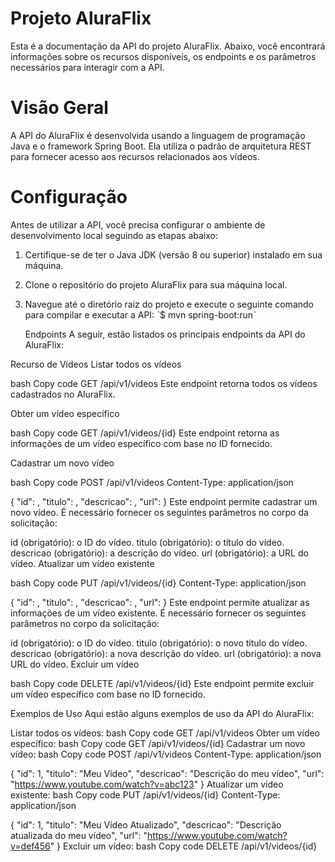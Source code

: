 # Projeto AluraFlix
Esta é a documentação da API do projeto AluraFlix. Abaixo, você encontrará informações sobre os recursos disponíveis, os endpoints e os parâmetros necessários para interagir com a API.

# Visão Geral
A API do AluraFlix é desenvolvida usando a linguagem de programação Java e o framework Spring Boot. Ela utiliza o padrão de arquitetura REST para fornecer acesso aos recursos relacionados aos vídeos.

# Configuração
Antes de utilizar a API, você precisa configurar o ambiente de desenvolvimento local seguindo as etapas abaixo:

1. Certifique-se de ter o Java JDK (versão 8 ou superior) instalado em sua máquina.
2. Clone o repositório do projeto AluraFlix para sua máquina local.
3. Navegue até o diretório raiz do projeto e execute o seguinte comando para compilar e executar a API:
   ˋ$ mvn spring-boot:runˋ

   Endpoints
A seguir, estão listados os principais endpoints da API do AluraFlix:

Recurso de Vídeos
Listar todos os vídeos

bash
Copy code
GET /api/v1/videos
Este endpoint retorna todos os vídeos cadastrados no AluraFlix.

Obter um vídeo específico

bash
Copy code
GET /api/v1/videos/{id}
Este endpoint retorna as informações de um vídeo específico com base no ID fornecido.

Cadastrar um novo vídeo

bash
Copy code
POST /api/v1/videos
Content-Type: application/json

{
  "id": <integer>,
  "titulo": <string>,
  "descricao": <string>,
  "url": <string>
}
Este endpoint permite cadastrar um novo vídeo. É necessário fornecer os seguintes parâmetros no corpo da solicitação:

id (obrigatório): o ID do vídeo.
titulo (obrigatório): o título do vídeo.
descricao (obrigatório): a descrição do vídeo.
url (obrigatório): a URL do vídeo.
Atualizar um vídeo existente

bash
Copy code
PUT /api/v1/videos/{id}
Content-Type: application/json

{
  "id": <integer>,
  "titulo": <string>,
  "descricao": <string>,
  "url": <string>
}
Este endpoint permite atualizar as informações de um vídeo existente. É necessário fornecer os seguintes parâmetros no corpo da solicitação:

id (obrigatório): o ID do vídeo.
titulo (obrigatório): o novo título do vídeo.
descricao (obrigatório): a nova descrição do vídeo.
url (obrigatório): a nova URL do vídeo.
Excluir um vídeo

bash
Copy code
DELETE /api/v1/videos/{id}
Este endpoint permite excluir um vídeo específico com base no ID fornecido.

Exemplos de Uso
Aqui estão alguns exemplos de uso da API do AluraFlix:

Listar todos os vídeos:
bash
Copy code
GET /api/v1/videos
Obter um vídeo específico:
bash
Copy code
GET /api/v1/videos/{id}
Cadastrar um novo vídeo:
bash
Copy code
POST /api/v1/videos
Content-Type: application/json

{
  "id": 1,
  "titulo": "Meu Vídeo",
  "descricao": "Descrição do meu vídeo",
  "url": "https://www.youtube.com/watch?v=abc123"
}
Atualizar um vídeo existente:
bash
Copy code
PUT /api/v1/videos/{id}
Content-Type: application/json

{
  "id": 1,
  "titulo": "Meu Vídeo Atualizado",
  "descricao": "Descrição atualizada do meu vídeo",
  "url": "https://www.youtube.com/watch?v=def456"
}
Excluir um vídeo:
bash
Copy code
DELETE /api/v1/videos/{id}

